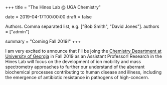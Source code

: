 +++ title = "The Hines Lab @ UGA Chemistry"

date = 2019-04-17T00:00:00 draft = false

Authors. Comma separated list, e.g. ["Bob Smith", "David Jones"].
authors = ["admin"]

summary = "Coming Fall 2019!" +++

I am very excited to announce that I'll be joing the <a href="https://www.chem.uga.edu/" target="_blank">Chemistry Department at University of Georgia</a> in Fall 2019 as an Assistant Professor! Research in the Hines Lab will focus on the development of ion mobility and mass spectrometry approaches to further our understand of the aberrant biochemical processes contributing to human disease and illness, including the emergence of antibiotic resistance in pathogens of high-concern.
